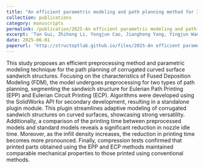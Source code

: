```yaml
---
title: "An efficient parametric modeling and path planning method for 3D printing of curved surface corrugated sandwich structures"
collection: publications
category: manuscripts
permalink: /publication/2025-An efficient parametric modeling and path planning method for 3D printing
excerpt: 'Tan Gui, Zhihong Li, Yongjun Cao, Jianghong Yang, Yingjun Wang, _Graphical Models_'
date: 2025-06-01
paperurl: 'http://structoptlab.github.io/files/2025-An efficient parametric modeling and path planning method for 3D printing.pdf'
---
```

This study proposes an efficient preprocessing method and parametric modeling technique for the path planning of corrugated curved surface sandwich structures. Focusing on the characteristics of Fused Deposition Modeling (FDM), the model undergoes preprocessing for two types of path planning, segmenting the sandwich structure for Eulerian Path Printing (EPP) and Eulerian Circuit Printing (ECP). Algorithms were developed using the SolidWorks API for secondary development, resulting in a standalone plugin module. This plugin streamlines adaptive modeling of corrugated sandwich structures on curved surfaces, showcasing strong versatility. Additionally, a comparison of the printing time between preprocessed models and standard models reveals a significant reduction in nozzle idle time. Moreover, as the infill density increases, the reduction in printing time becomes more pronounced. Finally, compression tests confirmed that printed parts obtained using the EPP and ECP methods maintained comparable mechanical properties to those printed using conventional methods. 
